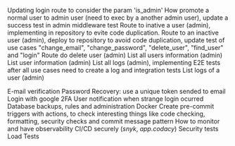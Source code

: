 Updating login route to consider the param 'is_admin'
How promote a normal user to admin user (need to exec by a another admin user), update a success test in admin middleware test
Route to inative a user (admin), implementing in repository to evite code duplication. Route to an inactive user (admin), deploy to repository to avoid code duplication, update test of use cases "change_email", "change_password", "delete_user", "find_user" and "login"
Route do delete user (admin)
List all users information (admin)
List user information (admin)
List all logs (admin), implementing E2E tests after all use cases need to create a log and integration tests
List logs of a user (admin)

E-mail verification
Password Recovery: use a unique token sended to email
Login with google
2FA
User notification when strange login ocurred
Database backups, rules and administration
Docker
Create pre-commit triggers with actions, to check interesting things like code checking, formatting, security checks and commit message pattern
How to monitor and have observability
CI/CD securely (_snyk_, _app.codacy_)
Security tests
Load Tests
